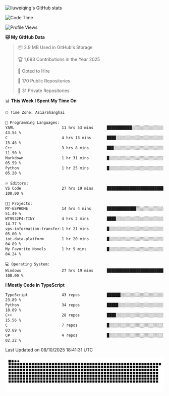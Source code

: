 ![liuweiqing's GitHub stats](https://github-readme-stats.vercel.app/api?username=14790897&show_icons=true&locale=cn&include_all_commits=true&count_private=true)

<!--START_SECTION:waka-->
![Code Time](http://img.shields.io/badge/Code%20Time-2%2C619%20hrs%2025%20mins-blue)

![Profile Views](http://img.shields.io/badge/Profile%20Views-24-blue)

**🐱 My GitHub Data** 

> 📦 2.9 MB Used in GitHub's Storage 
 > 
> 🏆 1,693 Contributions in the Year 2025
 > 
> 💼 Opted to Hire
 > 
> 📜 170 Public Repositories 
 > 
> 🔑 31 Private Repositories 
 > 
📊 **This Week I Spent My Time On** 

```text
🕑︎ Time Zone: Asia/Shanghai

💬 Programming Languages: 
YAML                     11 hrs 53 mins      ███████████░░░░░░░░░░░░░░   43.54 % 
C                        4 hrs 13 mins       ████░░░░░░░░░░░░░░░░░░░░░   15.46 % 
C++                      3 hrs 8 mins        ███░░░░░░░░░░░░░░░░░░░░░░   11.50 % 
Markdown                 1 hr 31 mins        █░░░░░░░░░░░░░░░░░░░░░░░░   05.59 % 
Python                   1 hr 25 mins        █░░░░░░░░░░░░░░░░░░░░░░░░   05.20 % 

🔥 Editors: 
VS Code                  27 hrs 19 mins      █████████████████████████   100.00 % 

🐱‍💻 Projects: 
MY-ESPHOME               14 hrs 4 mins       █████████████░░░░░░░░░░░░   51.49 % 
WT9932P4-TINY            4 hrs 2 mins        ████░░░░░░░░░░░░░░░░░░░░░   14.77 % 
vps-information-transfer-1 hr 21 mins        █░░░░░░░░░░░░░░░░░░░░░░░░   05.00 % 
iot-data-platform        1 hr 20 mins        █░░░░░░░░░░░░░░░░░░░░░░░░   04.89 % 
My Favorite Novels       1 hr 9 mins         █░░░░░░░░░░░░░░░░░░░░░░░░   04.24 % 

💻 Operating System: 
Windows                  27 hrs 19 mins      █████████████████████████   100.00 % 
```

**I Mostly Code in TypeScript** 

```text
TypeScript               43 repos            ██████░░░░░░░░░░░░░░░░░░░   23.89 % 
Python                   34 repos            █████░░░░░░░░░░░░░░░░░░░░   18.89 % 
C++                      28 repos            ████░░░░░░░░░░░░░░░░░░░░░   15.56 % 
C                        7 repos             █░░░░░░░░░░░░░░░░░░░░░░░░   03.89 % 
C#                       4 repos             █░░░░░░░░░░░░░░░░░░░░░░░░   02.22 % 
```




 Last Updated on 09/10/2025 18:41:31 UTC
<!--END_SECTION:waka-->

<picture>
  <source media="(prefers-color-scheme: dark)" srcset="https://raw.githubusercontent.com/14790897/14790897/output/github-contribution-grid-snake-dark.svg" />
  <source media="(prefers-color-scheme: light)" srcset="https://raw.githubusercontent.com/14790897/14790897/output/github-contribution-grid-snake.svg" />
  <img alt="github-snake" src="https://raw.githubusercontent.com/14790897/14790897/output/github-contribution-grid-snake.svg" />
</picture>
